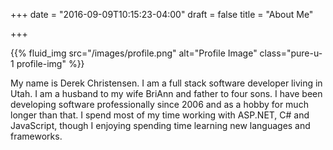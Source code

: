 +++
date = "2016-09-09T10:15:23-04:00"
draft = false
title = "About Me"

+++

{{% fluid_img src="/images/profile.png" alt="Profile Image" class="pure-u-1 profile-img" %}}

My name is Derek Christensen.  I am a full stack software developer living in Utah.  I am 
a husband to my wife BriAnn and father to four sons. I have been developing software professionally 
since 2006 and as a hobby for much longer than that.  I spend most of my time working with ASP.NET, 
C# and JavaScript, though I enjoying spending time learning new languages and frameworks.
